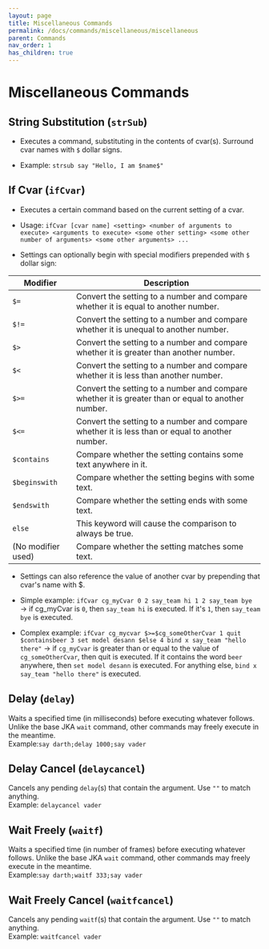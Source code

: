 ```yaml
---
layout: page
title: Miscellaneous Commands
permalink: /docs/commands/miscellaneous/miscellaneous
parent: Commands
nav_order: 1
has_children: true
---
```


# Miscellaneous Commands

## String Substitution (`strSub`)

-   Executes a command, substituting in the contents of cvar(s). Surround cvar names with `$` dollar signs.

-   Example: `strsub say "Hello, I am $name$"`


## If Cvar (`ifCvar`)

-   Executes a certain command based on the current setting of a cvar.

-   Usage: `ifCvar [cvar name] <setting> <number of arguments to execute> <arguments to execute> <some other setting> <some other number of arguments> <some other arguments> ...`

-   Settings can optionally begin with special modifiers prepended with `$` dollar sign:


| **Modifier**       	| **Description**                                                                                    	|
|--------------------	|----------------------------------------------------------------------------------------------------	|
| `$=`               	| Convert the setting to a number and compare whether it is equal to another number.                 	|
| `$!=`              	| Convert the setting to a number and compare whether it is unequal to another number.               	|
| `$>`               	| Convert the setting to a number and compare whether it is greater than another number.             	|
| `$<`               	| Convert the setting to a number and compare whether it is less than another number.                	|
| `$>=`              	| Convert the setting to a number and compare whether it is greater than or equal to another number. 	|
| `$<=`              	| Convert the setting to a number and compare whether it is less than or equal to another number.    	|
| `$contains`        	| Compare whether the setting contains some text anywhere in it.                                     	|
| `$beginswith`      	| Compare whether the setting begins with some text.                                                 	|
| `$endswith`        	| Compare whether the setting ends with some text.                                                   	|
| `else`             	| This keyword will cause the comparison to always be true.                                          	|
| (No modifier used) 	| Compare whether the setting matches some text.

-   Settings can also reference the value of another cvar by prepending that cvar's name with $.

-   Simple example: `ifCvar cg_myCvar 0 2 say_team hi 1 2 say_team bye` → if cg\_myCvar is `0`, then `say_team hi` is executed. If it's `1`, then `say_team bye` is executed.

-   Complex example: `ifCvar cg_mycvar $>=$cg_someOtherCvar 1 quit $containsbeer 3 set model desann $else 4 bind x say_team "hello there"` → if `cg_myCvar` is greater than or equal to the value of `cg_someOtherCvar`, then quit is executed. If it contains the word `beer` anywhere, then `set model desann` is executed. For anything else, `bind x say_team "hello there"` is executed.

## Delay (`delay`)

Waits a specified time (in milliseconds) before executing whatever follows. Unlike the base JKA `wait` command, other commands may freely execute in the meantime.  
Example:`say darth;​delay 1000;​say vader`

## Delay Cancel (`delaycancel`)

Cancels any pending `delay`(s) that contain the argument. Use `""` to match anything.  
 Example: `delaycancel vader`

## Wait Freely (`waitf`)

Waits a specified time (in number of frames) before executing whatever follows. Unlike the base JKA `wait` command, other commands may freely execute in the meantime.  
Example:`say darth;​waitf 333;​say vader`

## Wait Freely Cancel (`waitfcancel`)

Cancels any pending `waitf`(s) that contain the argument. Use `""` to match anything.  
Example: `waitfcancel vader`